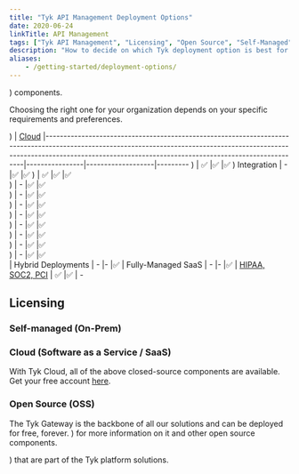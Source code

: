 ```yaml
---
title: "Tyk API Management Deployment Options"
date: 2020-06-24
linkTitle: API Management
tags: ["Tyk API Management", "Licensing", "Open Source", "Self-Managed", "Tyk Cloud", "API Gateway"]
description: "How to decide on which Tyk deployment option is best for you"
aliases:
    - /getting-started/deployment-options/
---
```



)
components.

Choosing the right one for your organization depends on your specific requirements and preferences.


)      |  [Cloud](https://account.cloud-ara.tyk.io/signup)
|------------------------------------------------------------------------------------------------------------------------------------------------------------------------------------------------------------------------------------|----------------|-------------------|---------
)</li></ul> | ✅             |✅	              |✅
) Integration                                                                                                                                                      | -		      |✅	              |✅
)                                                                                                                                                                                   | ✅		      |✅	              |✅	 
)                                                                                                                                                                                       | -	          |✅	              |✅	 
)                                                                                                                                                         | -	          |✅	              |✅	      
)                                                                                                                                                                             | -	          |✅	              |✅	      
)                                                                                                                                                                         | -	          |✅	              |✅	      
)                                                                                                                                           | -	          |✅	              |✅	      
)                                                                                                                                                                           | -	          |✅	              |✅	      
)                                                                                                                                                                             | -		      |✅	              |✅	 
)                                                                                                                                                                   | -		      |✅	              |✅	   
| Hybrid Deployments                                                                                                                                                                                                                 | -		      |-	              |✅
| Fully-Managed SaaS                                                                                                                                                                                                                 | -		      |-	              |✅
| [HIPAA, SOC2, PCI](https://tyk.io/governance-and-auditing/)                                                                                                                                                                        | ✅		      |✅	              | -


## Licensing

### Self-managed (On-Prem)


### Cloud (Software as a Service / SaaS)
With Tyk Cloud, all of the above closed-source components are available. Get your free account [here](https://account.cloud-ara.tyk.io/signup).

### Open Source (OSS)
The Tyk Gateway is the backbone of all our solutions and can be deployed for free, forever.
) for more information on it and other open source components.

) that are part of the Tyk platform
solutions.

